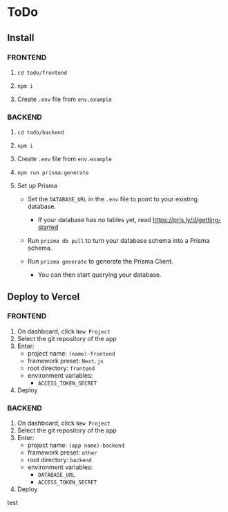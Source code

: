 <!-- markdownlint-disable no-duplicate-header -->

# ToDo

## Install

### FRONTEND

1. `cd todo/frontend`

2. `npm i`

3. Create `.env` file from `env.example`

### BACKEND

1. `cd todo/backend`

2. `npm i`

3. Create `.env` file from `env.example`

4. `npm run prisma:generate`

5. Set up Prisma
   - Set the `DATABASE_URL` in the `.env` file to point to your existing database.
     - If your database has no tables yet, read <https://pris.ly/d/getting-started>

   - Run `prisma db pull` to turn your database schema into a Prisma schema.

   - Run `prisma generate` to generate the Prisma Client.
     - You can then start querying your database.

## Deploy to Vercel

### FRONTEND

1. On dashboard, click `New Project`
2. Select the git repository of the app
3. Enter:
   - project name: `(name)-frontend`
   - framework preset: `Next.js`
   - root directory: `frontend`
   - environment variables:
      - `ACCESS_TOKEN_SECRET`
4. Deploy

### BACKEND

1. On dashboard, click `New Project`
2. Select the git repository of the app
3. Enter:
   - project name: `(app name)-backend`
   - framework preset: `other`
   - root directory: `backend`
   - environment variables:
     - `DATABASE_URL`
     - `ACCESS_TOKEN_SECRET`
4. Deploy

test
